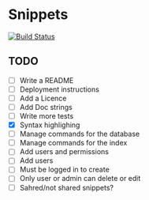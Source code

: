 Snippets
========

[![Build Status](https://travis-ci.org/andytom/snippets.svg?branch=master)](https://travis-ci.org/andytom/snippets)


TODO
----
- [ ] Write a README
 - [ ] Deployment instructions
 - [ ] Add a Licence
- [ ] Add Doc strings
- [ ] Write more tests
- [x] Syntax highlighing
- [ ] Manage commands for the database
- [ ] Manage commands for the index
- [ ] Add users and permissions
 - [ ] Add users
 - [ ] Must be logged in to create
 - [ ] Only user or admin can delete or edit
 - [ ] Sahred/not shared snippets?

